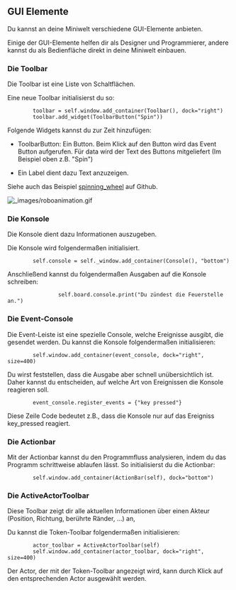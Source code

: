 GUI Elemente
------------

Du kannst an deine Miniwelt verschiedene GUI-Elemente anbieten. 

Einige der GUI-Elemente helfen dir als Designer und Programmierer, andere kannst du als Bedienfläche direkt in deine Miniwelt einbauen.


### Die Toolbar

Die Toolbar ist eine Liste von Schaltflächen.

Eine neue Toolbar initialisierst du so:

```
        toolbar = self.window.add_container(Toolbar(), dock="right")
        toolbar.add_widget(ToolbarButton("Spin"))
```

Folgende Widgets kannst du zur Zeit hinzufügen:

  * ToolbarButton: Ein Button. Beim Klick auf den Button wird das Event Button aufgerufen. 
  Für data wird der Text des Buttons mitgeliefert (Im Beispiel oben z.B. "Spin")
  
  * Ein Label dient dazu Text anzuzeigen.

Siehe auch das Beispiel [spinning_wheel](https://github.com/asbl/miniworldmaker/blob/master/examples/gui/spinning_wheel.py) auf Github.
  
![_images/roboanimation.gif](_images/spinning_wheel.gif)

### Die Konsole

Die Konsole dient dazu Informationen auszugeben.

Die Konsole wird folgendermaßen initialisiert.

```
        self.console = self._window.add_container(Console(), "bottom")
```

Anschließend kannst du folgendermaßen Ausgaben auf die Konsole schreiben:
```
                self.board.console.print("Du zündest die Feuerstelle an.")
```

### Die Event-Console

Die Event-Leiste ist eine spezielle Console, welche Ereignisse ausgibt, die gesendet werden.
Du kannst die Konsole folgendermaßen initialisieren:

```
        self.window.add_container(event_console, dock="right", size=400)
```

Du wirst feststellen, dass die Ausgabe aber schnell unübersichtlich ist. Daher kannst du entscheiden, auf welche Art von Ereignissen die Konsole reagieren soll.
```
        event_console.register_events = {"key pressed"}
```

Diese Zeile Code bedeutet z.B., dass die Konsole nur auf das Ereigniss key_pressed reagiert. 

### Die Actionbar

Mit der Actionbar kannst du den Programmfluss analysieren, indem du das Programm schrittweise ablaufen lässt.
So initialisierst du die Actionbar:

```
        self.window.add_container(ActionBar(self), dock="bottom")
```

### Die ActiveActorToolbar

Diese Toolbar zeigt dir alle aktuellen Informationen über einen Akteur (Position, Richtung, berührte Ränder, ...) an,

Du kannst die Token-Toolbar folgendermaßen initialisieren:

```
        actor_toolbar = ActiveActorToolbar(self)
        self.window.add_container(actor_toolbar, dock="right", size=400)
```

Der Actor, der mit der Token-Toolbar angezeigt wird, kann durch Klick auf den entsprechenden Actor ausgewählt werden.